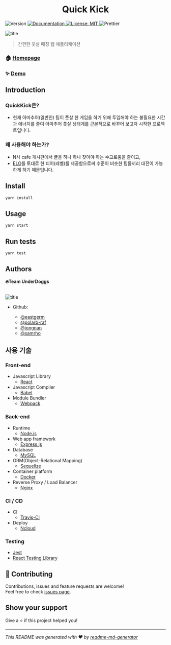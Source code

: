 <h1 align="center">Quick Kick</h1>
<p>
  <img alt="Version" src="https://img.shields.io/badge/version-1.0.0-blue.svg?cacheSeconds=2592000" />
  <a href="https://github.com/connect-foundation/2019-05/wiki" target="_blank">
    <img alt="Documentation" src="https://img.shields.io/badge/documentation-yes-brightgreen.svg" />
  </a>
  <a href="#" target="_blank">
    <img alt="License: MIT" src="https://img.shields.io/badge/License-MIT-yellow.svg" />
  </a>
  <img alt="Prettier" src="https://img.shields.io/badge/code_style-prettier-ff69b4.svg?style=flat-square" style="border-radius: 2px"/>

</p>

![title](https://ifh.cc/g/gf8O2.png)

> 간편한 풋살 매칭 웹 애플리케이션

### 🏠 [Homepage](https://github.com/connect-foundation/2019-05/wiki)

### ✨ [Demo](https://github.com/connect-foundation/2019-05/wiki)

## Introduction

### **QuickKick은?**

-   현재 아마추어(일반인) 팀이 풋살 한 게임을 하기 위해 투입해야 하는 불필요한 시간과 에너지를 줄여 아마추어 풋살 생태계를 근본적으로 바꾸어 보고자 시작한 프로젝트입니다.

### **왜 사용해야 하는가?**

-   N사 cafe 게시판에서 글을 하나 하나 찾아야 하는 수고로움을 줄이고,
-   [ELO](https://https://en.wikipedia.org/wiki/Elo_rating_system)를 토대로 한 티어(레벨)를 제공함으로써 수준이 비슷한 팀들끼리 대전이 가능하게 하기 때문입니다.

## Install

```sh
yarn install
```

## Usage

```sh
yarn start
```

## Run tests

```sh
yarn test
```

## Authors

**🔥Team UnderDoggs**\
<br />

![title](https://ifh.cc/g/kzsOF.png)

-   Github:

    -   [@eastgerm](https://github.com/eastgerm)
    -   [@polarb-raf](https://github.com/polarb-raf)
    -   [@jongnan](https://github.com/jongnan)
    -   [@samrho](https://github.com/samrho)

## 사용 기술

### **Front-end**

-   Javascript Library
    -   [React](https://reactjs.org)
-   Javascript Compiler
    -   [Babel](https://babeljs.io)
-   Module Bundler
    -   [Webpack](https://webpack.js.org)

### **Back-end**

-   Runtime
    -   [Node.js](https://nodejs.org)
-   Web app framework
    -   [Express.js](https://expressjs.com/)
-   Database
    -   [MySQL](https://mysql.com)
-   ORM(Object-Relational Mapping)
    -   [Sequelize](https://sequelize.org)
-   Container platform
    -   [Docker](https://docker.com)
-   Reverse Proxy / Load Balancer
    -   [Nginx](https://nginx.com)

### **CI / CD**

-   CI
    -   [Travis-CI](https://travis-ci.org)
-   Deploy
    -   [Ncloud](https://ncloud.com)

### **Testing**

-   [Jest](jestjs.io)
-   [React Testing Library](https://testing-library.com/docs/react-testing-library/intro)

## 🤝 Contributing

Contributions, issues and feature requests are welcome!<br />Feel free to check [issues page](https://github.com/connect-foundation/2019-05/issues).

## Show your support

Give a ⭐️ if this project helped you!

---

_This README was generated with ❤️ by [readme-md-generator](https://github.com/kefranabg/readme-md-generator)_
